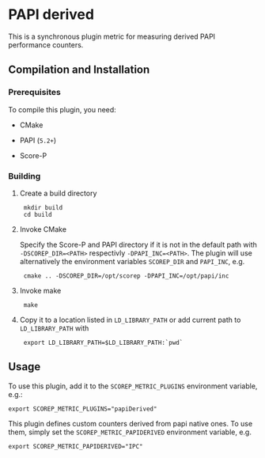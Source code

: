 # PAPI derived
This is a synchronous plugin metric for measuring derived PAPI performance counters.

## Compilation and Installation

### Prerequisites

To compile this plugin, you need:

* CMake

* PAPI (`5.2+`)

* Score-P

### Building

1. Create a build directory

        mkdir build
        cd build

2. Invoke CMake

    Specify the Score-P and PAPI directory if it is not in the default path with
    `-DSCOREP_DIR=<PATH>` respectivly `-DPAPI_INC=<PATH>`. The plugin will
    use alternatively the environment variables `SCOREP_DIR` and  `PAPI_INC`, e.g.

        cmake .. -DSCOREP_DIR=/opt/scorep -DPAPI_INC=/opt/papi/inc

3. Invoke make

        make

4. Copy it to a location listed in `LD_LIBRARY_PATH` or add current path to `LD_LIBRARY_PATH` with

        export LD_LIBRARY_PATH=$LD_LIBRARY_PATH:`pwd`

## Usage

To use this plugin, add it to the `SCOREP_METRIC_PLUGINS` environment variable, e.g.:

    export SCOREP_METRIC_PLUGINS="papiDerived"

This plugin defines custom counters derived from papi native ones. To use them, simply set the
`SCOREP_METRIC_PAPIDERIVED` environment variable, e.g.

    export SCOREP_METRIC_PAPIDERIVED="IPC"
